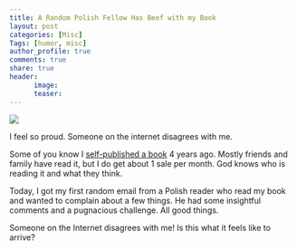 ```yaml
---
title: A Random Polish Fellow Has Beef with my Book
layout: post
categories: [Misc]
Tags: [humor, misc]
author_profile: true
comments: true
share: true
header:
      image: 
      teaser: 
---
```



<img src="https://images-na.ssl-images-amazon.com/images/I/517XRcNiE-L._SX331_BO1,204,203,200_.jpg">

I feel so proud. Someone on the internet disagrees with me. 

Some of you know I [self-published a book](https://www.amazon.com/Sola-Scriptura-Dialogue-Keith-Buhler/dp/1475270860/ref=sr_1_12?ie=UTF8&qid=1471485271&sr=8-12&keywords=sola+scriptura) 4 years ago. Mostly friends and family have read it, but I do get about 1 sale per month. God knows who is reading it and what they think.

Today, I got my first random email from a Polish reader who read my book and wanted to complain about a few things. He had some insightful comments and a pugnacious challenge. All good things.

Someone on the Internet disagrees with me! Is this what it feels like to arrive?